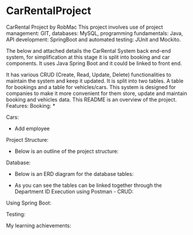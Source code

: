 # CarRentalProject
CarRental Project by RobMac
This project involves use of project management: GIT, databases: MySQL, programming fundamentals: Java, API development: SpringBoot and automated testing: JUnit and Mockito.

The below and attached details the CarRental System back end-end system, for simplification at this stage it is split into booking and car components.  It uses Java Spring Boot and it could be linked to front end.

It has various CRUD (Create, Read, Update, Delete) functionalities to maintain the system and keep it updated. It is split into two tables. A table for bookings and a table for vehicles/cars. This system is designed for companies to make it more convenient for them store, update and maintain booking and vehicles data. This README is an overview of the project.
Features:
Booking:
*


Cars:
* Add employee

Project Structure:
* Below is an outline of the project structure:

Database:
* Below is an ERD diagram for the database tables:

* As you can see the tables can be linked together through the Department ID
Execution using Postman - CRUD:


Using Spring Boot:

Testing:

My learning achievements:



